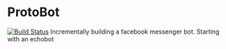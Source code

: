 # ProtoBot
[![Build Status](https://travis-ci.org/khalidative-tech/ProtoBot.svg?branch=master)](https://travis-ci.org/khalidative-tech/ProtoBot)
Incrementally building a facebook messenger bot. Starting with an echobot
